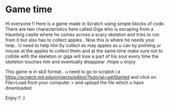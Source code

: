 # Game time 
Hi everyone !!
Here is a game made in Scratch using simple blocks of code.
There are two characteristics here called Giga who is escaping from a Haunting castle where he comes across a scary skeleton and tries to run from it but also has to collect apples . Now this is where he needs your help.. U need to help him by collect as may apples as u can by  pointing ur mouse at the apples to collect them and at the same time make sure not to collide with the skeleton or giga will lose a part of his soul every time the sketeton touches him and eventually disappear .Hope u enjoy 

This game is in sb3 format . 
u need to go to scratch i.e https://scratch.mit.edu/projects/editor/?tutorial=getStarted 
and click on File>Load from your computer > 
and upload the file which u have downloaded 

Enjoy !! :)
